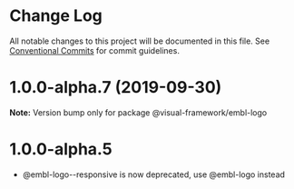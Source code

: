 # Change Log

All notable changes to this project will be documented in this file.
See [Conventional Commits](https://conventionalcommits.org) for commit guidelines.

# 1.0.0-alpha.7 (2019-09-30)

**Note:** Version bump only for package @visual-framework/embl-logo





# 1.0.0-alpha.5

- @embl-logo--responsive is now deprecated, use @embl-logo instead
